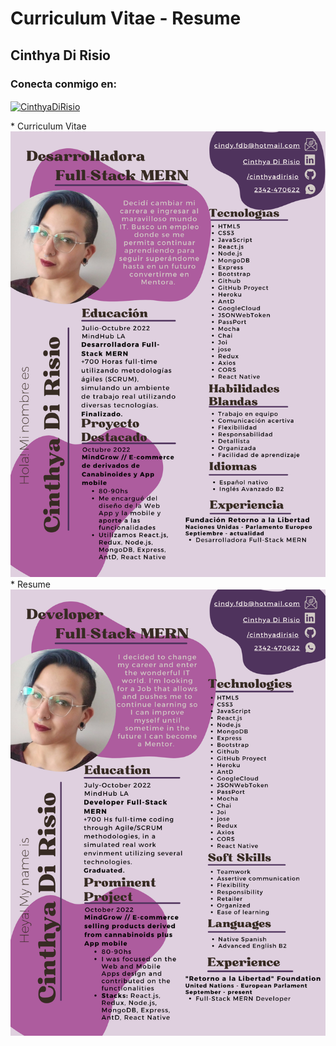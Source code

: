 # Curriculum Vitae - Resume
## Cinthya Di Risio
<h3 align="left">Conecta conmigo en:</h3>
<p align="left">
<a href="https://www.linkedin.com/in/cinthya-dirisio" target="blank"><img align="center" src="https://raw.githubusercontent.com/rahuldkjain/github-profile-readme-generator/master/src/images/icons/Social/linked-in-alt.svg" alt="CinthyaDiRisio" height="30" width="40" Target="_blank" /></a>
</p>
* Curriculum Vitae
<img  src='./Español.png' with='100%'/>
* Resume
<img  src='./English.png' with='100%'/>
